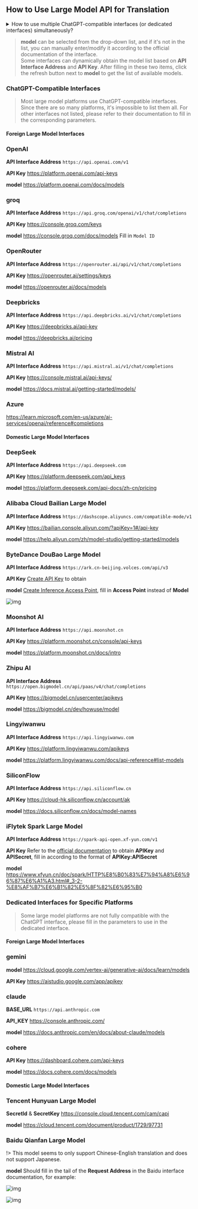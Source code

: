 ## How to Use Large Model API for Translation

<details>
  <summary>How to use multiple ChatGPT-compatible interfaces (or dedicated interfaces) simultaneously?</summary>
  If you simply have multiple different keys and want to poll them, just separate them with a `|`.<br>
  However, sometimes you want to use multiple different API addresses/prompts/models/parameters at the same time to compare translation effects. The method is:<br>
  Click the "+" button at the bottom right
  <img src="https://image.lunatranslator.org/zh/damoxing/extraapi1.png"> 
  A window will pop up, select ChatGPT-compatible interface (or dedicated interface), and give it a name. This will copy the current ChatGPT-compatible interface (or dedicated interface) settings and API.
  <img src="https://image.lunatranslator.org/zh/damoxing/extraapi2.png"> 
  Activate the copied interface and you can make individual settings. The copied interface can run with the original interface, allowing you to use multiple different settings.
  <img src="https://image.lunatranslator.org/zh/damoxing/extraapi3.png"> 
</details>

>**model** can be selected from the drop-down list, and if it's not in the list, you can manually enter/modify it according to the official documentation of the interface.<br>
>Some interfaces can dynamically obtain the model list based on **API Interface Address** and **API Key**. After filling in these two items, click the refresh button next to **model** to get the list of available models.

### ChatGPT-Compatible Interfaces

>Most large model platforms use ChatGPT-compatible interfaces.<br>Since there are so many platforms, it's impossible to list them all. For other interfaces not listed, please refer to their documentation to fill in the corresponding parameters.

#### Foreign Large Model Interfaces

<!-- tabs:start -->

### **OpenAI**

**API Interface Address** `https://api.openai.com/v1` 

**API Key** https://platform.openai.com/api-keys

**model** https://platform.openai.com/docs/models

### **groq**

**API Interface Address** `https://api.groq.com/openai/v1/chat/completions` 

**API Key** https://console.groq.com/keys 

**model** https://console.groq.com/docs/models  Fill in `Model ID`

### **OpenRouter**

**API Interface Address** `https://openrouter.ai/api/v1/chat/completions` 

**API Key** https://openrouter.ai/settings/keys 

**model** https://openrouter.ai/docs/models 

### **Deepbricks**

**API Interface Address** `https://api.deepbricks.ai/v1/chat/completions` 

**API Key** https://deepbricks.ai/api-key 

**model** https://deepbricks.ai/pricing 

### **Mistral AI**

**API Interface Address** `https://api.mistral.ai/v1/chat/completions` 

**API Key** https://console.mistral.ai/api-keys/ 

**model** https://docs.mistral.ai/getting-started/models/ 

### **Azure**

https://learn.microsoft.com/en-us/azure/ai-services/openai/reference#completions 

<!-- tabs:end -->

#### Domestic Large Model Interfaces

<!-- tabs:start -->

### **DeepSeek**

**API Interface Address** `https://api.deepseek.com` 

**API Key** https://platform.deepseek.com/api_keys 

**model** https://platform.deepseek.com/api-docs/zh-cn/pricing 

### **Alibaba Cloud Bailian Large Model**

**API Interface Address** `https://dashscope.aliyuncs.com/compatible-mode/v1` 

**API Key** https://bailian.console.aliyun.com/?apiKey=1#/api-key 

**model** https://help.aliyun.com/zh/model-studio/getting-started/models

### **ByteDance DouBao Large Model**

**API Interface Address** `https://ark.cn-beijing.volces.com/api/v3` 

**API Key** [Create API Key](https://console.volcengine.com/ark/region:ark+cn-beijing/apiKey?apikey=%7B%7D) to obtain 

**model** [Create Inference Access Point](https://console.volcengine.com/ark/region:ark+cn-beijing/endpoint?current=1&pageSize=10), fill in **Access Point** instead of **Model** 

![img](https://image.lunatranslator.org/zh/damoxing/doubao.png) 

### **Moonshot AI**

**API Interface Address** `https://api.moonshot.cn` 

**API Key** https://platform.moonshot.cn/console/api-keys 

**model** https://platform.moonshot.cn/docs/intro 

### **Zhipu AI**

**API Interface Address** `https://open.bigmodel.cn/api/paas/v4/chat/completions` 

**API Key** https://bigmodel.cn/usercenter/apikeys 

**model** https://bigmodel.cn/dev/howuse/model 

### **Lingyiwanwu**

**API Interface Address** `https://api.lingyiwanwu.com` 

**API Key** https://platform.lingyiwanwu.com/apikeys 

**model** https://platform.lingyiwanwu.com/docs/api-reference#list-models 

### **SiliconFlow**

**API Interface Address** `https://api.siliconflow.cn` 

**API Key** https://cloud-hk.siliconflow.cn/account/ak 

**model** https://docs.siliconflow.cn/docs/model-names 

### **iFlytek Spark Large Model**

**API Interface Address** `https://spark-api-open.xf-yun.com/v1` 

**API Key** Refer to the [official documentation](https://www.xfyun.cn/doc/spark/HTTP%E8%B0%83%E7%94%A8%E6%96%87%E6%A1%A3.html#_3-%E8%AF%B7%E6%B1%82%E8%AF%B7%E6%B1%82%E6%B1%82%E8%AF%B7%E6%B1%82%E6%B1%82%E8%AF%B7%E6%B1%82) to obtain **APIKey** and **APISecret**, fill in according to the format of **APIKey:APISecret** 

**model** https://www.xfyun.cn/doc/spark/HTTP%E8%B0%83%E7%94%A8%E6%96%87%E6%A1%A3.html#_3-2-%E8%AF%B7%E6%B1%82%E5%8F%82%E6%95%B0 

<!-- tabs:end -->

### Dedicated Interfaces for Specific Platforms

>Some large model platforms are not fully compatible with the ChatGPT interface, please fill in the parameters to use in the dedicated interface.

#### Foreign Large Model Interfaces

<!-- tabs:start -->

### **gemini**

**model** https://cloud.google.com/vertex-ai/generative-ai/docs/learn/models 

**API Key** https://aistudio.google.com/app/apikey 

### **claude**

**BASE_URL** `https://api.anthropic.com` 

**API_KEY** https://console.anthropic.com/ 

**model**  https://docs.anthropic.com/en/docs/about-claude/models 

### **cohere**

**API Key** https://dashboard.cohere.com/api-keys 

**model** https://docs.cohere.com/docs/models 

<!-- tabs:end -->

#### Domestic Large Model Interfaces

<!-- tabs:start -->

### **Tencent Hunyuan Large Model**

**SecretId** & **SecretKey** https://console.cloud.tencent.com/cam/capi 

**model** https://cloud.tencent.com/document/product/1729/97731 

### **Baidu Qianfan Large Model**

!> This model seems to only support Chinese-English translation and does not support Japanese.

**model** Should fill in the tail of the **Request Address** in the Baidu interface documentation, for example:

![img](https://image.lunatranslator.org/zh/damoxing/qianfan1.png) 

![img](https://image.lunatranslator.org/zh/damoxing/qianfan2.png) 

<!-- tabs:end -->